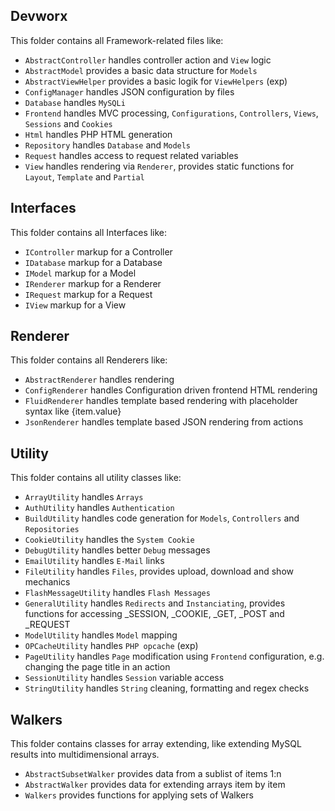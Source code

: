 <h2>Devworx</h2>
<p>This folder contains all Framework-related files like:</p>
<ul>
  <li><code>AbstractController</code> handles controller action and <code>View</code> logic</li>
  <li><code>AbstractModel</code> provides a basic data structure for <code>Models</code></li>
  <li><code>AbstractViewHelper</code> provides a basic logik for <code>ViewHelpers</code> (exp)</li>
  <li><code>ConfigManager</code> handles JSON configuration by files</li>
  <li><code>Database</code> handles <code>MySQLi</code></li>
  <li><code>Frontend</code> handles MVC processing, <code>Configurations</code>, <code>Controllers</code>, <code>Views</code>, <code>Sessions</code> and <code>Cookies</code></li>
  <li><code>Html</code> handles PHP HTML generation</li>
  <li><code>Repository</code> handles <code>Database</code> and <code>Models</code></li>
  <li><code>Request</code> handles access to request related variables</li>
  <li><code>View</code> handles rendering via <code>Renderer</code>, provides static functions for <code>Layout</code>, <code>Template</code> and <code>Partial</code></li>
</ul>

<h2>Interfaces</h2>
<p>This folder contains all Interfaces like:</p>
<ul>
  <li><code>IController</code> markup for a Controller</li>
  <li><code>IDatabase</code> markup for a Database</li>
  <li><code>IModel</code> markup for a Model</li>
  <li><code>IRenderer</code> markup for a Renderer</li>
  <li><code>IRequest</code> markup for a Request</li>
  <li><code>IView</code> markup for a View</li>
</ul>

<h2>Renderer</h2>
<p>This folder contains all Renderers like:</p>
<ul>
  <li><code>AbstractRenderer</code> handles rendering</li> 
  <li><code>ConfigRenderer</code> handles Configuration driven frontend HTML rendering</li>
  <li><code>FluidRenderer</code> handles template based rendering with placeholder syntax like {item.value}</li>
  <li><code>JsonRenderer</code> handles template based JSON rendering from actions</li>
</ul>

<h2>Utility</h2>
<p>This folder contains all utility classes like:</p>
<ul>
  <li><code>ArrayUtility</code> handles <code>Arrays</code></li>
  <li><code>AuthUtility</code> handles <code>Authentication</code></li>
  <li><code>BuildUtility</code> handles code generation for <code>Models</code>, <code>Controllers</code> and <code>Repositories</code></li>
  <li><code>CookieUtility</code> handles the <code>System Cookie</code></li>
  <li><code>DebugUtility</code> handles better <code>Debug</code> messages</li>
  <li><code>EmailUtility</code> handles <code>E-Mail</code> links</li>
  <li><code>FileUtility</code> handles <code>Files</code>, provides upload, download and show mechanics</li>
  <li><code>FlashMessageUtility</code> handles <code>Flash Messages</code></li>
  <li><code>GeneralUtility</code> handles <code>Redirects</code> and <code>Instanciating</code>, provides functions for accessing _SESSION, _COOKIE, _GET, _POST and _REQUEST</li>
  <li><code>ModelUtility</code> handles <code>Model</code> mapping</li>
  <li><code>OPCacheUtility</code> handles <code>PHP opcache</code> (exp)</li>
  <li><code>PageUtility</code> handles <code>Page</code> modification using <code>Frontend</code> configuration, e.g. changing the page title in an action</li>
  <li><code>SessionUtility</code> handles <code>Session</code> variable access </li>
  <li><code>StringUtility</code> handles <code>String</code> cleaning, formatting and regex checks</li>
</ul>

<h2>Walkers</h2>
<p>This folder contains classes for array extending, like extending MySQL results into multidimensional arrays.</p>
<ul>
  <li><code>AbstractSubsetWalker</code> provides data from a sublist of items 1:n</li>
  <li><code>AbstractWalker</code> provides data for extending arrays item by item</li>
  <li><code>Walkers</code> provides functions for applying sets of Walkers</li>
</ul>

